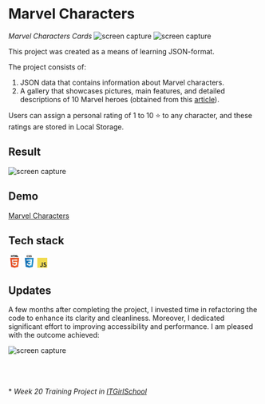 # Marvel Characters

_Marvel Characters Cards_ <img width="20px" alt="screen capture" src="../main/assets/icons/favicon-32x32.png"> <img width="20px" alt="screen capture" src="../main/assets/icons/favicon-32x32.png">

This project was created as a means of learning JSON-format.

The project consists of:

1. JSON data that contains information about Marvel characters.
2. A gallery that showcases pictures, main features, and detailed descriptions of 10 Marvel heroes (obtained from this [article]).

Users can assign a personal rating of 1 to 10 ⭐️ to any character, and these ratings are stored in Local Storage.

## Result

<img width="35%" alt="screen capture" src="../main/assets/img/сaptureweb.jpeg">

## Demo

[Marvel Characters]

## Tech stack

<code><img height="25" src="https://raw.githubusercontent.com/github/explore/80688e429a7d4ef2fca1e82350fe8e3517d3494d/topics/html/html.png"></code>
<code><img height="25" src="https://raw.githubusercontent.com/github/explore/80688e429a7d4ef2fca1e82350fe8e3517d3494d/topics/css/css.png"></code>
<code><img height="20" src="https://raw.githubusercontent.com/github/explore/80688e429a7d4ef2fca1e82350fe8e3517d3494d/topics/javascript/javascript.png"></code>

## Updates

A few months after completing the project, I invested time in refactoring the code to enhance its clarity and cleanliness. Moreover, I dedicated significant effort to improving accessibility and performance. I am pleased with the outcome achieved:

<img width="60%" alt="screen capture" src="../main/assets/img/pagespeed.png">

<br><br><br> \* _Week 20 Training Project in [ITGirlSchool]_

[ITGirlSchool]: https://itgirlschool.com/en
[Marvel Characters]: https://alenagm.github.io/marvel-characters/
[article]: https://www.ellegirl.ru/articles/vse-o-15-samyih-krutyih-supergeroyah/
